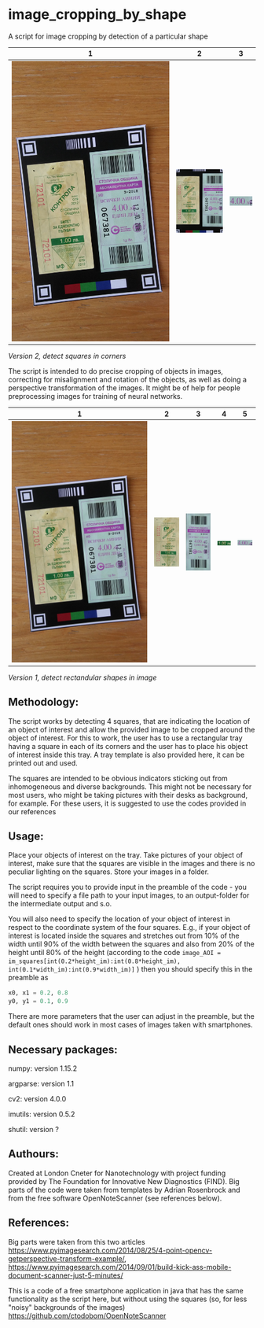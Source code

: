 # image_cropping_by_shape
A script for image cropping by detection of a particular shape

1|2|3
-|-|-
<img src="20190417_123245.jpg" alt="Drawing" width="520"/> | <img src="NEW_20190417_123245.jpg" alt="Drawing" width="150"> | <img src="AOINEW_20190417_123245.jpg" alt="Drawing" width="70"/>
*Version 2, detect squares in corners*

The script is intended to do precise cropping of objects in images, correcting for misalignment and rotation of the objects, as well as doing a perspective transformation of the images. It might be of help for people preprocessing images for training of neural networks. 

1|2|3|4|5
-|-|-|-|- 
<img src="20190417_123245.jpg" alt="Drawing" width="920"/> | <img src="small_20190417_123245.jpg" alt="Drawing" width="150"/> | <img src="20190417_123245_a.jpg" alt="Drawing" width="150"/> | <img src="AOIsmall_20190417_123245.jpg" alt="Drawing" width="70"/>| <img src="AOI20190417_123245.jpg" alt="Drawing" width="80"/>
*Version 1, detect rectandular shapes in image*

## Methodology:
The script works by detecting 4 squares, that are indicating the location of an object of interest and allow the provided image to be cropped around the object of interest. For this to work, the user has to use a rectangular tray having a square in each of its corners and the user has to place his object of interest inside this tray. A tray template is also provided here, it can be printed out and used.

The squares are intended to be obvious indicators sticking out from inhomogeneous and diverse backgrounds. This might not be necessary for most users, who might be taking pictures with their desks as background, for example. For these users, it is suggested to use the codes provided in our references

## Usage:
Place your objects of interest on the tray. Take pictures of your object of interest, make sure that the squares are visible in the images and there is no peculiar lighting on the squares. Store your images in a folder.

The script requires you to provide input in the preamble of the code - you will need to specify a file path to your input images, to an output-folder for the intermediate output and s.o.

You will also need to specify the location of your object of interest in respect to the coordinate system of the four squares. E.g., if your object of interest is located inside the squares and stretches out from 10% of the width until 90% of the width between the squares and also from 20% of the height until 80% of the height (according to the code
`image_AOI = im_squares[int(0.2*height_im):int(0.8*height_im), int(0.1*width_im):int(0.9*width_im)]` )
then you should specify this in the preamble as 

```python
x0, x1 = 0.2, 0.8
y0, y1 = 0.1, 0.9
```

There are more parameters that the user can adjust in the preamble, but the default ones should work in most cases of images taken with smartphones. 

## Necessary packages:
numpy: version 1.15.2

argparse: version 1.1

cv2: version 4.0.0

imutils: version 0.5.2

shutil: version ?


## Authours:
Created at London Cneter for Nanotechnology with project funding provided by The Foundation for Innovative New Diagnostics (FIND). Big parts of the code were taken from templates by Adrian Rosenbrock and from the free software OpenNoteScanner (see references below). 

## References:
Big parts were taken from this two articles https://www.pyimagesearch.com/2014/08/25/4-point-opencv-getperspective-transform-example/,
https://www.pyimagesearch.com/2014/09/01/build-kick-ass-mobile-document-scanner-just-5-minutes/

This is a code of a free smartphone application in java that has the same functionality as the script here, but without using the squares (so, for less "noisy" backgrounds of the images) https://github.com/ctodobom/OpenNoteScanner
